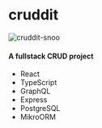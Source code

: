 # cruddit

![cruddit-snoo](https://i.ibb.co/yhnfLxG/cruddit-snoo-152x268.jpg)

#### A fullstack CRUD project
* React
* TypeScript
* GraphQL
* Express
* PostgreSQL
* MikroORM

